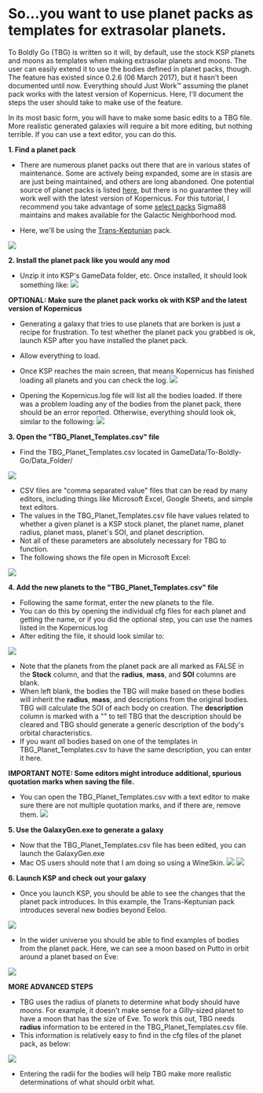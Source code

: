 # So...you want to use planet packs as templates for extrasolar planets.

To Boldly Go (TBG) is written so it will, by default, use the stock KSP planets and moons as templates when making extrasolar planets and moons. The user can easily extend it to use the bodies defined in planet packs, though. The feature has existed since 0.2.6 (06 March 2017), but it hasn't been documented until now. Everything should Just Work™ assuming the planet pack works with the latest version of Kopernicus. Here, I'll document the steps the user should take to make use of the feature.

In its most basic form, you will have to make some basic edits to a TBG file. More realistic generated galaxies will require a bit more editing, but nothing terrible. If you can use a text editor, you can do this.

**1. Find a planet pack**

* There are numerous planet packs out there that are in various states of maintenance. Some are actively being expanded, some are in stasis are are just being maintained, and others are long abandoned. One potential source of planet packs is listed [here](http://outer-planets.wikia.com/wiki/Planet_Packs), but there is no guarantee they will work well with the latest version of Kopernicus. For this tutorial, I recommend you take advantage of some [select packs](https://github.com/Sigma88/GN-PlanetPacks/releases) Sigma88 maintains and makes available for the Galactic Neighborhood mod.

* Here, we'll be using the [Trans-Keptunian](https://github.com/Sigma88/GN-PlanetPacks/releases/download/TransKeptunian/Trans-Keptunian.v0.5.zip) pack.

![](https://lh3.googleusercontent.com/JO5Y6Bpga9w4YhaZFVGAXH0jEWHVdAUtcdxDnoVncEZqyQY_lnEMBRJviFswGkQielpYSh8qlgQ3zvDW37d5CDpof6KnAoZ9bWpR1aLdcCRQSGCGHCaq83xt9hjBdsklFNhvX-TBSF0caNb5FD6_Vn8Xut8VpT_Ck1G_C6nuL0ERQB1T8gj6S9jwGVDHLZb4Y-H4TcMyKGSLaXcFsADAbhN-R425rEL7d5GMHf-iCVDb4nxyPwpzrIptMQ_o5svboBHAe7blGtLXZ3vFKEqkGfaMctMJNs3qgcbp4tp3-lhn6ye1ey3Hgm44ZOj7yLPOhEVVjSqQ_ZRmh-xp-zGK4bP8fACNCJk-_IPA_JCJyvKYQ3P8zs8xeFzt577A-Fe4qq0_t5NLC_Xrh1KszQCCk7Pa0OU-OWFgglQhLmdY-uJP4W6yRFO7DSHvIxFnwABvM-bW32gm9MPezpQQ-j2OlCc7yNi2SI283y5yfsyeE16fLnBSjM3D9aAqRu1P9PObNj2hPVVZ__3UC48muvOKPfn4BA_CaOQGeYgzlpTZ9KxGvPHeWQo-1mW65stNDbSxfOa0AYd6drqZW7BoiGD5fHWjRStU7fWy9lCDS4s=w1932-h1560-no)

**2. Install the planet pack like you would any mod**

* Unzip it into KSP's GameData folder, etc. Once installed, it should look something like:
![](https://lh3.googleusercontent.com/oumYG8o_2Pota547fnbBiQ_p39EdTn1cmc_U_sQTqsZucB4QVDr46nAc4IMM5cp4nbCPxpRMtOC2X4T7vApg0L_srO7T5kyZEYGP5wQ6cdD7GcXpnpxmvAUqc2g0swSqfcNUHm7WHQ4Cq1YWjSSI_RG1PO_gvSBXZpyUayOpOx9bVtPv_dWFawyn2JePthNjqUjf57-klBb1B1PYaX5vM1vIE1ud6BnFa6hl_tq4H2xHoiDOvhHeDJa6OlAQOml0GSSwSJk2yCAugzXPTMFzQBddrFsAlbjjTzX0A72DuPqKnajdq6P2IkNHOd2IaktmAHuc-ctQXC1tYjM5zw3DuLn_N6NTGDpPQwDzdkFoN9atxKUB1hc8brn8MqwYZTQDQfy41FfeIxLhdl71S8e7mFHzo0vHRM-5IiEUxr-tWZCsv4GHIrWns3KijjtHlgtU6VMbB_8HzhZiPFzVl_WtE4GF7R1R2NNQbjOZrt3PbJTfP-Rspwu7_IDix1aw4iDvXM-NASbxBXL9a60YsR4C3MlKm2QCeir1NHQ8wmQR21dcveGtT1t8S3wMx4ScDLcRm78MthYidL1j-9bDrO9ReWZv1NYkz7QYQphn7RE=w500)

**OPTIONAL: Make sure the planet pack works ok with KSP and the latest version of Kopernicus**

* Generating a galaxy that tries to use planets that are borken is just a recipe for frustration. To test whether the planet pack you grabbed is ok, launch KSP after you have installed the planet pack.
* Allow everything to load.
* Once KSP reaches the main screen, that means Kopernicus has finished loading all planets and you can check the log.
![](https://lh3.googleusercontent.com/QC8c1yCTJ41GEsEvO0_7zn7H5ZIBBQjAjX-4Z43VLNRqQwcIGnTcaBaE8MnMP3-kpB-nOq4FwTMG6LdGx3M4_jJ29Y0UXiAEaCjj6Jm2vi71sg5Y6ggmBbJirSFKEGW7t3K8eS_cbPyFHK4F9TESB-9QL0-9O_rA7NxK-cUR7lZ3ABxR8ZnVBEr4ipGV8ohuBYCRIhqsHGan5Z8LMFetvutLBGDS7p_1lkYSipHdtY2aNsA9TD4AILT9KcMOimw6AGLP0Y5VF3IqHQo4UgoUGnySNd62wE4Ot96BDSVK_R8ld4Q3wcHRFvvs-FGVp2BPzHuzTyzrPHsCChQfXLHJblkBQrRP2BrIEfVszx91uWOq8K_T82fvFqKAIUBr4Lcu7rTsF49kwvLqlsfneALtqGPdEHJ6fItvTGVcYd86bZ6JdsUGUFnwiEkuh57S7EkY-GY6pBDChieQddKlItI6TlZyt75EjSVIpnS-UuBCQ24vkHMnKLc-ODkMuw3iLWU_WXJPtXdnu88H3nDViEbZju9HXe4eqmXbETr74ohpWaMZ710oRtS2gm9HQGCyMQK9fGWie9fWnadrTZ4H12hIDESkDfx_i3Ds7ZAzdsg=w2128-h693-no)

* Opening the Kopernicus.log file will list all the bodies loaded. If there was a problem loading any of the bodies from the planet pack, there should be an error reported. Otherwise, everything should look ok, similar to the following:
![](https://lh3.googleusercontent.com/0XVQodICy5tfLfiXuxw9Gi1pGZ5gcjuo_cgmtHo4pFmzKSuoE0zmmNJr4Ot7g2lJDmxGuCqfTwXqRaCDhQkX7fqHPk-mmnF3NUAheO2DgKN7wdjnP1xUggPS4TVeit-cfpEy6uy-9cHZE6iz-8IGbCyVM2ncY1VbiteE0HzJnU6RGUiAc7tt7jx-FZRyPGVcHi5PAbSEomit4tYikGRtRv_BNM8qfTxSj4TUmUVRIu1SLt32CN7qYH1qPId3tH-CGLHANw0XEuJxmu4haZhJrq3M7xCI9doqQTdECDeFDSvakXo_cKIxfd4WRWDJh2YbQrkBuzt5TQE7NBa-WwtjrxqX4X5Fkuv-0ZlET0w4ERMAoeldCTZG-7tcJRtNfTizW_D2aOLTSUAEVJ29EHR-jQBlCbfPXmL1OJ7fx6xpR3EstSotWnjejvQJHfXr5ywH2MDSW1Djwuk9wxFU3yMNV1WhCW2SlGrKtyvDlzCHv5XLGp0JTo0rfGN-kgacf5Tvs_8NY-69GSy8TbePlcM7qSPsrbfXKDfJj_ySbu9NkEXRg6ZnfSFm8LWcVNEpz11q72HjB9CBp15_kK_DlbdknnMW4LvBPrA6I2F2Qqw=w1750-h1560-no)

**3. Open the "TBG_Planet_Templates.csv" file**

* Find the TBG_Planet_Templates.csv located in GameData/To-Boldly-Go/Data_Folder/

![](https://lh3.googleusercontent.com/cKVEJPgMOfiGoW4ELyso5Cax202MlfVXjp0VQqeYm7_KIwvaMCcmRLhziwOxaCilgc4VDxvm7S7usuKVf2Dzwt5fQPvsV3UZJD9CAx-F9n9X3gy_sS2uWbFWmsJj-iuMBkw1zGwXo6eHSm2vRULJVRS-pN6PkgPpB3vhgehjkLp-do5Del4loLHw9C5P0asyC183_sD9Z9lyaWyMUvJ89oklH3uirLcxjRH6dQn9H7zErwVHUEkvZ41Dakh5bnjINMvgfc5HYftPsfuqjU1uZV2zwnW7x-vfoHdSK9Hc6XkZymGiH-5ci217joSIHPNbFKuj7RO7UZwo6C5J5Dt_R-RBwPATxGjRCOaCsXbCOZ23vltfAmJLMtH2hVWubfEnIA2lbfsZg93Ro7dx_WCT-_CzbiDpRPyPC05nKtmzz512azz1ZbSApM5z7MYA1w7Zfyg0g236hWTid5LcgBl0dAqOTBYYbTrm7qcGN322TSRouiHh8vXBas_4brlUfdP3yJf6G0R1z_zLdu16bzw9QupzghoOnR9XPXQwF0uNKH7oH2zhh0P14uDb6KLQBArawDtkGUSgtbYknRjuTmRVPHRp_XqyajBd9BFCp44=w2158-h696-no)

* CSV files are "comma separated value" files that can be read by many editors, including things like Microsoft Excel, Google Sheets, and simple text editors.
* The values in the TBG_Planet_Templates.csv file have values related to whether a given planet is a KSP stock planet, the planet name, planet radius, planet mass, planet's SOI, and planet description.
* Not all of these parameters are absolutely necessary for TBG to function.
* The following shows the file open in Microsoft Excel:

![](https://lh3.googleusercontent.com/0BoEbHcKe3GfC70YVgndHIyGQEEJ7rVIzAyFrZiLK04VCB75yXj-7TVyu3Hcy7w-GZuuNfc9dPO_C8HELNew9zikrW3y40J7Fq7dwTNpl_1w1BeC2OmohnV-qrsa5cN6VsLq80NuzH275Wew2dYMnYxHWM_6NlrDXi7FjaarNpfySwr3mAOr2obRcKhS110RfXvFAupqPqOlnZ8ng_4Tubg5GzfJ6BEEkEopYQkNgvJkqtEtLisyCi8LMRtQFWRXh_1p_nsdXguVjHdXtef10S20zX5SD4SQ8D9A1LbDUTtZrpzg_suK94tbUvY3svlFArgp5LNGreINoJC2BizjU3EEPFPzHyyOfjYTyep_qHm8KWNn4FH73XDMx1EkyQd9zZBIa4PvZWK8hYGi0DFgVIPxNkhwz3Zft837JQ6qfi6gPz7NJsFxKVbE20Xui8WMhIo2qH9qb2HBXrA-TMLabvtK7m0ovzzKrqeviSMTiCjGams1rtD2zhRpb_Kd3Xo4RnMrwExxps8xRvMU6PTF-kVeqnAZkNHAoyZHT-qYZba7AD12trMCObu6Xf-zEFWNWBJ3JbLGvwzG5Amj7GzLsY49g-UiYV61mfE_IZA=w500)

**4. Add the new planets to the "TBG_Planet_Templates.csv" file**

* Following the same format, enter the new planets to the file.
* You can do this by opening the individual cfg files for each planet and getting the name, or if you did the optional step, you can use the names listed in the Kopernicus.log
* After editing the file, it should look similar to:

![](https://lh3.googleusercontent.com/WDtDjcEqkuwmt7GARX-YTgNT9mzulAkRe4QQH4FsBhLgYRNBDsRSh78cKvcz9GS_wOa8t-VYs18IvHirMpWxnIglguGynEroJaWPBe98a775P7MiFxDFRoqxW1Hg7Kj5gOylQVgGpbpk2u9PEZ8CqRy0oyYk9e9L211fL5vxe0fGCD5hjtw9mhXmW3tw2g8YdgYNXhuHaoz_GqYgqQUC8RtHkeog6rBRyLhPPJykRUt0mtncuhXuMHpoKR0xlb-ic-Mbq77YySwxXgXUVVO2Uv7qlpbGkasQgQ7S1Nu8tX19r29oCTnuE-eVw6jluMatoMMCi9kEmOOQZ6u8mzTlGrkSfPzw6ZNZycHw-T9SMWXwFAK7Nhn_fcj8rnPly7XGzeLJfA0B2zImc8siocTndJjXr_N7EeK8dnLEODwlzggu1eQxS6VRtUyf9JvoCQN-sUHbpqL7PWy3n-CQp8CjnBSQGxbzEFpBlJN7mXZ9t3-uU7MtoYH6FDOUE8nml_TJEjtA8eY4RBXdqCm0yh4-rWqbikryTTZfnr41x9d2YQ2LDa0ZIstMRONV_ZfzPQ9TwUNmmM-CIluBDe2nSapuxmp9MqsKAdKvVJVRxL0=w2224-h1454-no)

* Note that the planets from the planet pack are all marked as FALSE in the **Stock** column, and that the **radius**, **mass**, and **SOI** columns are blank.
* When left blank, the bodies the TBG will make based on these bodies will inherit the **radius**, **mass**, and descriptions from the original bodies. TBG will calculate the SOI of each body on creation. The **description** column is marked with a "" to tell TBG that the description should be cleared and TBG should generate a generic description of the body's orbital characteristics.
* If you want _all_ bodies based on one of the templates in TBG_Planet_Templates.csv to have the same description, you can enter it here. 

**IMPORTANT NOTE: Some editors might introduce additional, spurious quotation marks when saving the file.**

* You can open the TBG_Planet_Templates.csv with a text editor to make sure there are not multiple quotation marks, and if there are, remove them.
![](https://lh3.googleusercontent.com/hU7t5AxzMgS2ALQtGpq7yREwBjsv6xroK3TzXZmd_a-TJhEx3Jra5EMsJhjZ0sitO1TVOYjdEU2z0r3BCrPHd-2_zhnklldb_aSXSUUbRzy2042ORrmcxd-xRBfhP2JHp3-5cW52ONZn8coqkghK-GGmqdX3dtQAR6kPu_7TDP-rfzNe6MdA-TdWSKo3Uqp-RKjXA3Pdmb9SRoN6rY420da8UIpEAlvYsrceVPEQB4XXHYvpphNXq0dTd1-NmHKmJ1IzJIoTSpel1m30dEm2QwYHVtkwns22U1NHMozblDnGFmwVoJAnAHoDrHKwxa2Zp6mSUcJWuBzyM6zxy6d-ASebphu9WYFhSkCtakkJoth5XDWpQMYVUJ_LMMS-nUDsufoZ9A0-NOG3zvs26m9tBOZqhhlD8nUsFDmIRhBjE0ufmYdmqzmFi6-TtiGnm56C9y1TTqHT5rw01nYdWkiAc3jTnWR2WDWLPgt8gQkEs2dJppz7uZn6RqzBRizt0ocFRZaXbveiTdWStkUlBekZrtLxSDAQWzwtj5VXWHRnmZ5fsWInQJmBmYANN51ILTGQTHbOWREnL9E4Sc_YRw0wGKpatGtz7eYwrMlQwvI=w1750-h1560-no)

**5. Use the GalaxyGen.exe to generate a galaxy**
* Now that the TBG_Planet_Templates.csv file has been edited, you can launch the GalaxyGen.exe
* Mac OS users should note that I am doing so using a WineSkin.
![](https://lh3.googleusercontent.com/kFE1GSLDo-3lKRfoj-5VZa2ksNKn3l4CgVrmANNTxUI62eM4ldudzjuoscjkGc8ex3SDhhuIFp5Z6aLc3Rc67iqOu5n4KCXkRpRQNp2AzsbvhEe9N_sdxGR5tAAuT6keo4jaw9ZDq8GF7nlF1TrnOFrPIZW22XKSZKZgjy-xFSirt0Aj-ektKG7B5XNxXo3gEJjxTcQQy8ok8_fYJagStuucxXkq09yE4A0ARczonzHC07etc2SBtdSThAgM4zbpnF56oOU4poAI7MbgxXuA67KqUAP6qbd09uwSPFdFO4cIcreXsuve-UEogkuBQPnTJzmhbUg6lFCOdUTARdMlkMHLSw0Ns0JwNFE96ewl3cBf-9sUJWoj13RwaAkRHSqpq8bFfImsc1tJ9yCj5LaxJnOBu2l92jj3C6ZB4E0mgfAbVLZbXyV9AFtYQCo9Y8wJIf-Wc44db7AAE7o8YvpHj6i_5baKRK7I67fImyXbAsg5e5vlopYubTudPP_enycWKxTVIubbvcpcN1yzCmSPM5deEi1if3D4qJfNp59SLarIc--zBKgmBDAIpNdHK1JDaT379SGFy0x3-U6mYBkiupcypzmIRNR32I1jmDk=w500)
![](https://lh3.googleusercontent.com/xfvI3tZiM7XlWE7ReTCDv-obYljtYuj3DMALIDnyJo7TvLDjeoDrlbY_zfCZEMUjPFiwDnWXheAG_cQ-C4yElnzocgH8nFbwDMruKYPiNUlcxMsuDBPAeOi3gSYRipkYkNWBDJrUeljzAqMprekKdXSyYEVTfkJJM_gCFwJ_PRXy5XJI4UGTIOfaDfZNHd-XZ2IXjIrRcvT8NK_tTKF7zA0lMcEx1pcRpWrAcWZz3-Os0jAr1-4SchbBZOl7D7ZIZi8NqiTwv5GlrJBR5nxB6cPkY327IMR_eeaGeoqKf29erTrJqQCEcT_FnlUaFjHEdgml38FgvpFlK1aZp1uHTBFKLibnIQAXe5l4UE_cV_9X7mkgXkLyrlA0JyMYyL7T0yIhkG7_VIdKCXHmYV5WV-jbCyJ4YNBFhcmZjoEWEJgsIMLwr8mFOp_Yvmwc01o1kQKWd5Y8bzU5KAi80UwOyetRFfzGOQtK_HVzN2Lxg_z21VfOov02EsA7TpQGZD-v2Pal7BY_H5FUQ52Vx77w24vI0WRAivDk8GbE_r2OCD6VSWdpood3qppn5R_YGirqHCh4ftpKRqqSlbfvu2LcCluINxTp91oLkqjIU8A=w500)

**6. Launch KSP and check out your galaxy**
* Once you launch KSP, you should be able to see the changes that the planet pack introduces. In this example, the Trans-Keptunian pack introduces several new bodies beyond Eeloo.

![](https://lh3.googleusercontent.com/jMXlogUO89YsFCZX4urnNqF17k9LlkISbBF2RAJdzJK_nFFzqOcG6WLSmXSAG3ORY0m5kL5yRhIj0BaQb1Eow_ZYuPm5D-q61PkQC7IsmGC-u50YxBlGp5i46BZcEgf6cPI-mY_Dhifrg4qCKKIlhCOadtIEYgvW8sCfNGmBsvHH1VouarPB9dbQItPqocX-neVnL8ae2va2Hhu-0inUfEzuEX3xx0rEJeDK_XQZ9VoUQZHvr4vBLQ9RtUOfh4NQ4N5tP6VkG8KC7raJHPcQg6Zu2xg5fsu9nmEkJeE0UDBvcXS6q19rGe3XmfkhFDvnxvhvOsYA6SVx2E3s5NoPY7e3_KOFv_hlf3pOy9pisnM2Yg2tXugPzygCUe8WKVCDJbJD4H-owQMPtrj1CPsrBq3n-Wru3wA5XLyi0Wcx399-skEEsoMAf8OtS6TzzIoYIB5K4C5XYtGCuSBhqlryELaxubZyTym-3o12rd2ggzPw02djjb8BWumSlJAXLcT-JDw_n6WrFFqO_m1RBhwQ-QqmPt3XaDejdWz9VVPPe0VYxjc89i0PppqEmT7LsGiqrXWc3efHilhC0BcQjDfBalHaYKlYKmKGOl49tvQ=w500)
* In the wider universe you should be able to find examples of bodies from the planet pack. Here, we can see a moon based on Putto in orbit around a planet based on Eve:

![](https://lh3.googleusercontent.com/je6vkkE33nUkvx8wuV7lXmg50QKvQPS8_CPUcP9yOm8BelpmWGSmddJyG1IfN5IQzaELegW3eJraCgcsxcbPhW7Baf75Th8eBab81DXLttwG_UMn0KBBnieDVcaS_yHn4AcMPoIzFNnckY6aL60LOLC3E4ixgcqWLVy8_pD_wvcB7ukI1SRNswT8dvPBD7dyFkSWL9Ik7UM4JJAkT-LoTIuSjywTyAnQpBP04T6Vu3oCVn8qf3hKnQpFgaGY9DNB1CZ-uBcyJhY5EA7Am7RQMpbWj08cBajlf7q81gpNyFboJ3y-g8ba4F00_FwGj3IK4DIWQEJBiXS2JHSxSjzqRLa01Y_HZTLnyfgWQiWzCX-KRUgPUJOQ3cHxTZxYair4eK97IS1qBjzSv4qxDnRpqIuROivkP4BluVcVS4YKDgTkQ8OgQuW_B8K9DjsSDuoq-5aRCQotprQKp227ObagoMTkOKZZbMCipiSjgaVjmALKaLjtntHvx5J7d27a7zweqXdGzFXgFPibY_uH1RB9nvpgteYkvKUGlh6TN9hvc6GhC3-CDh56mYsWGxLG0nbcieXdOi0Yi58sVeA2qqPfdlS71AfkApdz0iqGoQY=w500)

**MORE ADVANCED STEPS**
* TBG uses the radius of planets to determine what body should have moons. For example, it doesn't make sense for a Gilly-sized planet to have a moon that has the size of Eve. To work this out, TBG needs **radius** information to be entered in the TBG_Planet_Templates.csv file. 
* This information is relatively easy to find in the cfg files of the planet pack, as below:

![](https://lh3.googleusercontent.com/6VmknavlanjukOFVJw291KTqSo-8fO6zqRlYMh3kKfzMSPAIUAm1_oPlE319FsG0PaOHt5AqMA2nF11usKb-IJO-JpghpmCL6h3QR0odSfS1eP2DHGlgqXmcNC7IU255NaPGzAcOkGK9c9xbHYVhANGWsGLVuTh5SmyV6WlO0J8odg034TQO-wy56aIKDj5xyCn0YwLGWaDkr3xFuqvDJNmZ8nK2uQ-PV4pHtWdlB78LneXXyhLVzsGwJ10uzVdjaZL7esxUSqRDE1iY0on4dKZFFRE8XBFQqEFIKm9fNYN02c0VvB8XqtPwIdInNIOaRlHB2pzua3d43XK1Wh0xeJ7_8ILs2Y05pG3P-Ec5M5QdNZNOtwxsYXxElb0o3jyR2Zyk0uGCD27zeXTfiEjS4ppPnm0Rm6xKypz3uQ492vMCRmUAYnTMOFqNpawaQHiDKdZq1X0DgHaDN5UMj7ZKTTAdgPbNGvhpS2MRdkYeFZPj0nfby7BHYtvCjgCA3No2gkszeodTpvUyonoMfmtS1Dd1BW5No7dcBCC7rMn_GIQ4tSv5XVWfU3ODgLTjBLSCK6fnqZCSrNKluUiRPqC9V9sKLOpfFrIgZHKZeVc=w500)
* Entering the radii for the bodies will help TBG make more realistic determinations of what should orbit what.